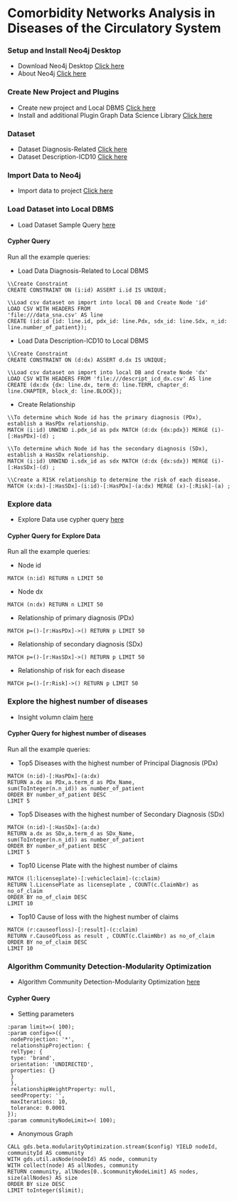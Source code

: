 # Comorbidity Networks Analysis in Diseases of the Circulatory System
### Setup and Install Neo4j Desktop
 - Download Neo4j Desktop [Click here](https://neo4j.com/download/)
 - About Neo4j [Click here](https://neo4j.com/product/#neo4j-desktop)
### Create New Project and Plugins
- Create new project and Local DBMS [Click here](https://github.com/jutamask/sna-project/blob/main/Create%20new%20project%20.pdf)
- Install and additional Plugin Graph Data Science Library  [Click here](https://github.com/jutamask/sna-project/blob/main/Install%20-%20Graph%20Data%20Science%20Library.pdf)
### Dataset
- Dataset Diagnosis-Related  [Click here](https://github.com/jutamask/sna-project/blob/main/data_sna.csv)
- Dataset Description-ICD10 [Click here](https://github.com/jutamask/sna-project/blob/main/descript_icd_dx.csv)

### Import Data to Neo4j
- Import data to project [Click here](https://github.com/jutamask/sna-project/blob/main/Import%20Data%20to%20Neo4j.pdf)
### Load Dataset into Local DBMS
- Load Dataset Sample Query [here](https://github.com/phuritanc/git-snaneo4j/blob/main/Load%20Data.pdf)
#### Cypher Query
Run all the example queries:
- Load Data Diagnosis-Related to Local DBMS
```
\\Create Constraint
CREATE CONSTRAINT ON (i:id) ASSERT i.id IS UNIQUE;
```
```
\\Load csv dataset on import into local DB and Create Node 'id'
LOAD CSV WITH HEADERS FROM 
'file:///data_sna.csv' AS line 
CREATE (id:id {id: line.id, pdx_id: line.Pdx, sdx_id: line.Sdx, n_id: line.number_of_patient});
```
- Load Data Description-ICD10 to Local DBMS
```
\\Create Constraint
CREATE CONSTRAINT ON (d:dx) ASSERT d.dx IS UNIQUE;
```
```
\\Load csv dataset on import into local DB and Create Node 'dx'
LOAD CSV WITH HEADERS FROM 'file:///descript_icd_dx.csv' AS line 
CREATE (dx:dx {dx: line.dx, term_d: line.TERM, chapter_d: line.CHAPTER, block_d: line.BLOCK});
```
- Create Relationship
```
\\To determine which Node id has the primary diagnosis (PDx), establish a HasPDx relationship.
MATCH (i:id) UNWIND i.pdx_id as pdx MATCH (d:dx {dx:pdx}) MERGE (i)-[:HasPDx]-(d) ;
```
```
\\To determine which Node id has the secondary diagnosis (SDx), establish a HasSDx relationship.
MATCH (i:id) UNWIND i.sdx_id as sdx MATCH (d:dx {dx:sdx}) MERGE (i)-[:HasSDx]-(d) ;
```
```
\\Create a RISK relationship to determine the risk of each disease.
MATCH (x:dx)-[:HasSDx]-(i:id)-[:HasPDx]-(a:dx) MERGE (x)-[:Risk]-(a) ;
```

### Explore data
- Explore Data use cypher query [here](https://github.com/phuritanc/git-snaneo4j/blob/main/Explore%20Data%20Node%20and%20Relationship.pdf)
#### Cypher Query for Explore Data
Run all the example queries:
- Node id
```
MATCH (n:id) RETURN n LIMIT 50
```
- Node dx
```
MATCH (n:dx) RETURN n LIMIT 50
```
- Relationship of primary diagnosis (PDx)
```
MATCH p=()-[r:HasPDx]->() RETURN p LIMIT 50
```
- Relationship of secondary diagnosis (SDx)
```
MATCH p=()-[r:HasSDx]->() RETURN p LIMIT 50
```
- Relationship of risk for each disease
```
MATCH p=()-[r:Risk]->() RETURN p LIMIT 50
```
### Explore the highest number of diseases
- Insight volumn claim [here](https://github.com/phuritanc/git-snaneo4j/blob/main/largest%20number%20of%20claim.pdf)
#### Cypher Query for highest number of diseases
Run all the example queries:
- Top5 Diseases with the highest number of Principal Diagnosis (PDx)
``` 
MATCH (n:id)-[:HasPDx]-(a:dx)
RETURN a.dx as PDx,a.term_d as PDx_Name,
sum(ToInteger(n.n_id)) as number_of_patient
ORDER BY number_of_patient DESC
LIMIT 5 
```
- Top5 Diseases with the highest number of Secondary Diagnosis (SDx)
```
MATCH (n:id)-[:HasSDx]-(a:dx)
RETURN a.dx as SDx,a.term_d as SDx_Name,
sum(ToInteger(n.n_id)) as number_of_patient
ORDER BY number_of_patient DESC
LIMIT 5 
```
- Top10 License Plate with the highest number of claims
```
MATCH (l:licenseplate)-[:vehicleclaim]-(c:claim)
RETURN l.LicensePlate as licenseplate , COUNT(c.ClaimNbr) as no_of_claim
ORDER BY no_of_claim DESC
LIMIT 10
```
- Top10 Cause of loss with the highest number of claims
```
MATCH (r:causeofloss)-[:result]-(c:claim)
RETURN r.CauseOfLoss as result , COUNT(c.ClaimNbr) as no_of_claim
ORDER BY no_of_claim DESC
LIMIT 10
```
### Algorithm Community Detection-Modularity Optimization
- Algorithm Community Detection-Modularity Optimization [here](https://github.com/phuritanc/git-snaneo4j/blob/main/Algorithm.pdf)
#### Cypher Query
- Setting parameters
```
:param limit=>( 100);
:param config=>({
 nodeProjection: '*',
 relationshipProjection: {
 relType: {
 type: 'brand',
 orientation: 'UNDIRECTED',
 properties: {}
 }
 },
 relationshipWeightProperty: null,
 seedProperty: '',
 maxIterations: 10,
 tolerance: 0.0001
});
:param communityNodeLimit=>( 100);
```
- Anonymous Graph
```
CALL gds.beta.modularityOptimization.stream($config) YIELD nodeId, communityId AS community
WITH gds.util.asNode(nodeId) AS node, community
WITH collect(node) AS allNodes, community
RETURN community, allNodes[0..$communityNodeLimit] AS nodes, size(allNodes) AS size
ORDER BY size DESC
LIMIT toInteger($limit);
```

